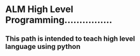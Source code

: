 # ALM High Level Programming................
## This path is intended to teac**h high level language using python**